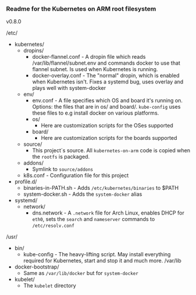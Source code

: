 ### Readme for the Kubernetes on ARM root filesystem

v0.8.0

/etc/
 - kubernetes/
   - dropins/
     - docker-flannel.conf - A dropin file which reads /var/lib/flannel/subnet.env and commands docker to use that flannel subnet. Is used when Kubernetes is running.
     - docker-overlay.conf - The "normal" dropin, which is enabled when Kubernetes isn't. Fixes a systemd bug, uses overlay and plays well with system-docker
   - env/
     - env.conf - A file specifies which OS and board it's running on. Options: the files that are in os/ and board/. `kube-config` uses these files to e.g install docker on various platforms.
     - os/
       - Here are customization scripts for the OSes supported
     - board/
       - Here are customization scripts for the boards supported
   - source/
     - This project´s source. All `kubernetes-on-arm` code is copied when the `rootfs` is packaged.
   - addons/
     - Symlink to `source/addons`
   - k8s.conf - Configuration file for this project
 - profile.d/
   - binaries-in-PATH.sh - Adds `/etc/kubernetes/binaries` to $PATH
   - system-docker.sh - Adds the `system-docker` alias
 - systemd/
   - network/
     - dns.network - A `.network` file for Arch Linux, enables DHCP for `eth0`, sets the `search` and `nameserver` commands to `/etc/resolv.conf`


/usr/
 - bin/
   - kube-config - The heavy-lifting script. May install everything required for Kubernetes, start and stop it and much more.
/var/lib
 - docker-bootstrap/
   - Same as `/var/lib/docker` but for `system-docker`
 - kubelet/
   - The `kubelet` directory
